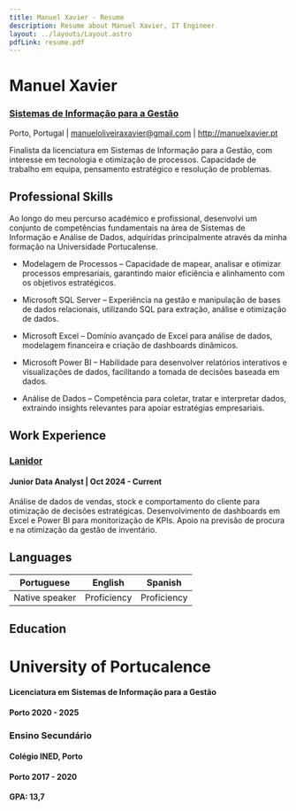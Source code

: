 ```yaml
---
title: Manuel Xavier - Resume
description: Resume about Manuel Xavier, IT Engineer
layout: ../layouts/Layout.astro
pdfLink: resume.pdf
---
```


# Manuel Xavier
   
### [Sistemas de Informação para a Gestão](https://www.upt.pt/inicio/cursos/licenciaturas-departamentos/licenciatura-em-sistemas-de-informacao-para-gestao/)


Porto, Portugal | manueloliveiraxavier@gmail.com | http://manuelxavier.pt

Finalista da licenciatura em Sistemas de Informação para a Gestão, com interesse em tecnologia e otimização de processos. Capacidade de trabalho em equipa, pensamento estratégico e resolução de problemas.

## Professional Skills

Ao longo do meu percurso académico e profissional, desenvolvi um conjunto de competências fundamentais na área de Sistemas de Informação e Análise de Dados, adquiridas principalmente através da minha formação na Universidade Portucalense.

   - Modelagem de Processos – Capacidade de mapear, analisar e otimizar processos empresariais, garantindo maior eficiência 
     e alinhamento com os objetivos estratégicos.

   - Microsoft SQL Server – Experiência na gestão e manipulação de bases de dados relacionais, utilizando SQL para extração, 
     análise e otimização de dados.

   - Microsoft Excel – Domínio avançado de Excel para análise de dados, modelagem financeira e criação de dashboards 
     dinâmicos.

   - Microsoft Power BI – Habilidade para desenvolver relatórios interativos e visualizações de dados, facilitando a tomada 
     de decisões baseada em dados.

   - Análise de Dados – Competência para coletar, tratar e interpretar dados, extraindo insights relevantes para apoiar 
     estratégias empresariais.

## Work Experience

### [Lanidor](https://www.lanidor.com/)

#### Junior Data Analyst | Oct 2024 - Current

Análise de dados de vendas, stock e comportamento do cliente para otimização de decisões estratégicas. Desenvolvimento de dashboards em Excel e Power BI para monitorização de KPIs. Apoio na previsão de procura e na otimização da gestão de inventário. 



## Languages

| Portuguese       | English      | Spanish
| -------------- | -----------  | ----------- |
| Native speaker | Proficiency  | Proficiency |

## Education

# University of Portucalence

#### Licenciatura em Sistemas de Informação para a Gestão 
#### Porto 2020 - 2025

### Ensino Secundário
#### Colégio INED, Porto
#### Porto 2017 - 2020 
#### GPA: 13,7


